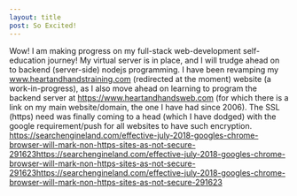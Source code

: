 ```yaml
---
layout: title
post: So Excited!
---
```


Wow! I am making progress on my full-stack web-development self-education journey! My virtual server is in place, and I will trudge ahead on to backend (server-side) nodejs programming.  I have been revamping my www.heartandhandstraining.com (redirected at the moment) website (a work-in-progress), as I also move ahead on learning to program the backend server at https://www.heartandhandsweb.com (for which there is a link on my main website/domain, the one I have had since 2006). The SSL (https) need was finally coming to a head (which I have dodged) with the google requirement/push for all websites to have such encryption. 
https://searchengineland.com/effective-july-2018-googles-chrome-browser-will-mark-non-https-sites-as-not-secure-291623https://searchengineland.com/effective-july-2018-googles-chrome-browser-will-mark-non-https-sites-as-not-secure-291623https://searchengineland.com/effective-july-2018-googles-chrome-browser-will-mark-non-https-sites-as-not-secure-291623
